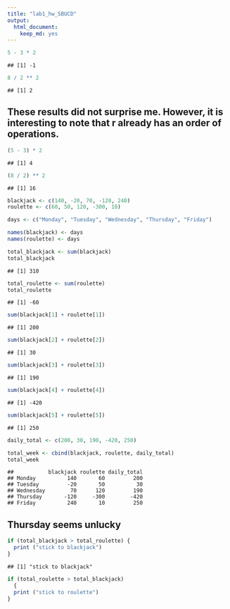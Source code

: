 ```yaml
---
title: "lab1_hw_SBUCD"
output: 
  html_document: 
    keep_md: yes
---
```





```r
5 - 3 * 2
```

```
## [1] -1
```

```r
8 / 2 ** 2
```

```
## [1] 2
```
## These results did not surprise me. However, it is interesting to note that r already has an order of operations.


```r
(5 - 3) * 2
```

```
## [1] 4
```

```r
(8 / 2) ** 2
```

```
## [1] 16
```

```r
blackjack <- c(140, -20, 70, -120, 240)
roulette <- c(60, 50, 120, -300, 10)
```


```r
days <- c("Monday", "Tuesday", "Wednesday", "Thursday", "Friday")
```


```r
names(blackjack) <- days
names(roulette) <- days
```


```r
total_blackjack <- sum(blackjack)
total_blackjack
```

```
## [1] 310
```


```r
total_roulette <- sum(roulette)
total_roulette
```

```
## [1] -60
```


```r
sum(blackjack[1] + roulette[1])
```

```
## [1] 200
```

```r
sum(blackjack[2] + roulette[2])
```

```
## [1] 30
```

```r
sum(blackjack[3] + roulette[3])
```

```
## [1] 190
```

```r
sum(blackjack[4] + roulette[4])
```

```
## [1] -420
```

```r
sum(blackjack[5] + roulette[5])
```

```
## [1] 250
```


```r
daily_total <- c(200, 30, 190, -420, 250)
```


```r
total_week <- cbind(blackjack, roulette, daily_total)
total_week
```

```
##           blackjack roulette daily_total
## Monday          140       60         200
## Tuesday         -20       50          30
## Wednesday        70      120         190
## Thursday       -120     -300        -420
## Friday          240       10         250
```
## Thursday seems unlucky


```r
if (total_blackjack > total_roulette) {
  print ("stick to blackjack")  
}
```

```
## [1] "stick to blackjack"
```

```r
if (total_roulette > total_blackjack)
  {
  print ("stick to roulette")
}
```
